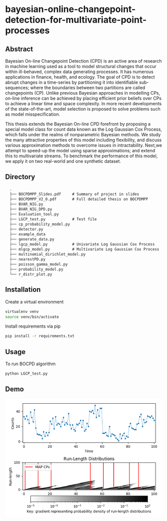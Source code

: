 # bayesian-online-changepoint-detection-for-multivariate-point-processes

## Abstract

Bayesian On-line Changepoint Detection (CPD) is an active area of research in machine learning used as a tool to model structural changes that occur within ill-behaved, complex data generating processes. It has numerous applications in finance, health, and ecology. The goal of CPD is to detect abrupt changes in a time-series by partitioning it into identifiable sub-sequences; where the boundaries between two partitions are called changepoints (CP). Unlike previous Bayesian approaches in modelling CPs, on-line inference can be achieved by placing efficient prior beliefs over CPs to achieve a linear time and space complexity. In more recent developments of the state-of-the-art, model selection is proposed to solve problems such as model misspecification.

This thesis extends the Bayesian On-line CPD forefront by proposing a special model class for count data known as the Log Gaussian Cox Process, which falls under the realms of nonparametric Bayesian methods. We study the many attractive properties of this model including flexibility, and discuss various approximation methods to overcome issues in intractability. Next,we attempt to speed-up the model using sparse approximations; and extend this to multivariate streams. To benchmark the performance of this model, we apply it on two real-world and one synthetic dataset.

## Directory

      .
      ├── BOCPDMPP_Slides.pdf     # Summary of project in slides
      ├── BOCPDMPP_V2_0.pdf       # Full detailed thesis on BOCPDMPP
      ├── BVAR_NIG.py
      ├── BVAR_NIG_DPD.py
      ├── Evaluation_tool.py
      ├── LGCP_test.py            # Test file
      ├── cp_probability_model.py
      ├── detector.py
      ├── example_data
      ├── generate_data.py
      ├── lgcp_model.py           # Univariate Log Gaussian Cox Process
      ├── mlgcp_model.py          # Multivariate Log Gaussian Cox Process
      ├── multinomial_dirichlet_model.py
      ├── nearestPD.py
      ├── poisson_gamma_model.py
      ├── probability_model.py
      └── r_distr_plot.py

## Installation

Create a virtual environment
```bash
virtualenv venv
source venv/bin/activate
```

Install requirements via pip
```bash
pip install -r requirements.txt
```

## Usage

To run BOCPD algorithm
```python
python LGCP_test.py
```

## Demo

![Alt text](./example_data/toy_data.png)
